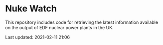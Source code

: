 # Nuke Watch

This repository includes code for retrieving the latest information available on the output of EDF nuclear power plants in the UK.

Last updated: 2021-02-11 21:06